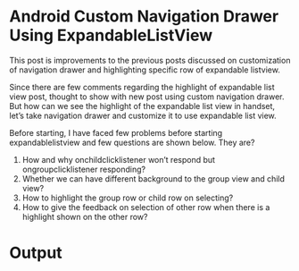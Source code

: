 # Android Custom Navigation Drawer Using ExpandableListView

This post is improvements to the previous posts discussed on customization of navigation drawer and highlighting specific row of expandable listview.

Since there are few comments regarding the highlight of expandable list view post, thought to show with new post using custom navigation drawer. But how can we see the highlight of the expandable list view in handset, let’s take navigation drawer and customize it to use expandable list view.

Before starting, I have faced few problems before starting expandablelistview and few questions are shown below. They are?
1.   How and why onchildclicklistener won’t respond but ongroupclicklistener responding?
2.   Whether we can have different background to the group view and child view?
3.   How to highlight the group row or child row on selecting?
4.   How to give the feedback on selection of other row when there is a highlight shown on the other row?

# Output

